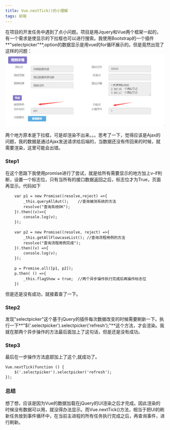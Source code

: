```yaml
---
title: Vue.nextTick()的小理解
tags: 前端
---
```


在项目的开发任务中遇到了点小问题。项目是用Jquery和Vue两个框架一起的，有一个需求是使显示的下拉框也可以进行搜索。我使用Bootstrap的一个插件**"selectpicker"**,option的数据显示是用vue的for循环展示的。但是竟然出现了这样的问题：
![avatar](https://github.com/LRQLRQ/picture/blob/master/question1.png?raw=true)

两个地方原本是下拉框，可是却渲染不出来。。。思考了一下，觉得应该是Ajax的问题，我的数据是通过Ajax发送请求给后端的，当数据还没有传回来的时候，就需要渲染，这里可能会出错。

### Step1
在这个思路下我使用promise进行了尝试，就是给所有需要显示的地方加上v-if判断，设置一个标志位，只有当所有的接口数据返回之后，标志位才为True，页面再显示。代码如下
```
	var p1 = new Promise((resolve,reject) =>{
	    _this.queryAllAut();	//查询被测系统的方法
	    resolve("查询系统OK");
	}).then((v)=>{
	    console.log(v);
	});

	var p2 = new Promise((resolve, reject) =>{
	    _this.getAllFlowcaseList();	//查询流程用例的方法
	    resolve("查询流程用例完成");
	}).then((v) =>{
	    console.log(v);
	});

	p = Promise.all([p1, p2]);
	p.then( () =>{
	    _this.flagShow = true;	//两个异步操作执行完成后再操作标志位
	})

```
但是还是没有成功，就接着查了一下。

### Step2
发现"selectpicker"这个基于jQuery的插件每次数据改变的时候需要刷新一下。执行一下**"$('.selectpicker').selectpicker('refresh');"**这个方法，才会渲染。我就在那两个异步操作的方法最后面加上了这句话，但是还是没有成功。

### Step3
最后在一步操作方法底部加上了这个,就成功了。
```
Vue.nextTick(function () {
	$('.selectpicker').selectpicker('refresh');
});
```

### 总结
想了想，应该是因为Vue的数据加载在jQuery的UI渲染之后才完成。因此渲染的时候没有数据可以用，就没得办法显示。而Vue.nextTick()方法，相当于把UI的刷新任务放到事件循环中，在当前主进程的所有任务执行完成之后，再查询事件，进行刷新。
